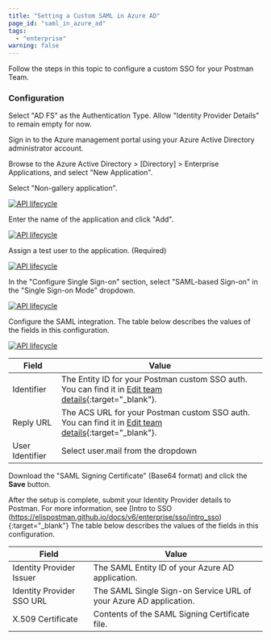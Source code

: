 ```yaml
---
title: "Setting a Custom SAML in Azure AD"
page_id: "saml_in_azure_ad"
tags: 
  - "enterprise"
warning: false
---
```


Follow the steps in this topic to configure a custom SSO for your Postman Team.


### Configuration

Select "AD FS" as the Authentication Type. Allow "Identity Provider Details" to remain empty for now.

Sign in to the Azure management portal using your Azure Active Directory administrator account. 

Browse to the Azure Active Directory > [Directory] > Enterprise Applications, and select "New Application".

Select "Non-gallery application".

[![API lifecycle](https://s3.amazonaws.com/postman-static-getpostman-com/postman-docs/ENT-add-non-gallery-application.png)](https://s3.amazonaws.com/postman-static-getpostman-com/postman-docs/ENT-add-non-gallery-application.png)

Enter the name of the application and click "Add".

[![API lifecycle](https://s3.amazonaws.com/postman-static-getpostman-com/postman-docs/ENT-add-postman-app.png)](https://s3.amazonaws.com/postman-static-getpostman-com/postman-docs/ENT-add-postman-app.png)

Assign a test user to the application. (Required)

[![API lifecycle](https://s3.amazonaws.com/postman-static-getpostman-com/postman-docs/ENT-azure-app-quickstart.png)](https://s3.amazonaws.com/postman-static-getpostman-com/postman-docs/ENT-azure-app-quickstart.png)

In the "Configure Single Sign-on" section, select "SAML-based Sign-on" in the "Single Sign-on Mode" dropdown.

[![API lifecycle](https://s3.amazonaws.com/postman-static-getpostman-com/postman-docs/ENT-single-sign-on-saml.png)](https://s3.amazonaws.com/postman-static-getpostman-com/postman-docs/ENT-single-sign-on-saml.png)

Configure the SAML integration. The table below describes the values of the fields in this configuration.

[![API lifecycle](https://s3.amazonaws.com/postman-static-getpostman-com/postman-docs/ENT-configure-saml.png)](https://s3.amazonaws.com/postman-static-getpostman-com/postman-docs/ENT-configure-saml.png)

| Field         | Value         |
| ------------- | ------------- |
| Identifier | The Entity ID for your Postman custom SSO auth. You can find it in [Edit team details](https://app.getpostman.com/dashboard/teams){:target="_blank"}.   |
| Reply URL | The ACS URL for your Postman custom SSO auth. You can find it in [Edit team details](https://app.getpostman.com/dashboard/teams){:target="_blank"}.  |
| User Identifier  | Select user.mail from the dropdown  |

Download the "SAML Signing Certificate" (Base64 format) and click the **Save** button.

After the setup is complete, submit your Identity Provider details to Postman. For more information, see [Intro to SSO (https://elispostman.github.io/docs/v6/enterprise/sso/intro_sso){:target="_blank"} The table below describes the values of the fields in this configuration.

| Field         | Value         |
| ------------- | ------------- |
| Identity Provider Issuer  | The SAML Entity ID of your Azure AD application.  |
| Identity Provider SSO URL  | The SAML Single Sign-on Service URL of your Azure AD application.    |
| X.509 Certificate   | Contents of  the SAML Signing Certificate file.  |
	
	
	
